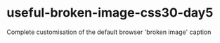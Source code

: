 # useful-broken-image-css30-day5

Complete customisation of the default browser 'broken image' caption
